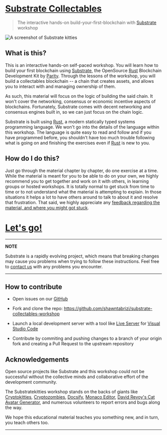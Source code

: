 # [Substrate Collectables][main link]
> The interactive hands-on build-your-first-blockchain with [Substrate][] workshop

![A screenshot of Substrate kitties](./media/substrate-collectables.png)

## What is this?

This is an interactive hands-on self-paced workshop. You will learn how to build your first blockchain using [Substrate][], the OpenSource [Rust][] Blockchain Development Kit by [Parity][]. Through the lessons of the workshop, you will build a collectables blockchain -- a chain that creates assets, and allows you to interact with and managing ownership of them.

As such, this material will focus on the logic of building the said chain. It won't cover the networking, consensus or economic incentive aspects of blockchains. Fortunately, Substrate comes with decent networking and consensus engines built in, so we can just focus on the chain logic.

Substrate is built using [Rust][], a modern statically typed systems programming language. We won't go into the details of the language within this workshop. The language is quite easy to read and follow and if you have programmed before, you shouldn't have too much trouble following what is going on and finishing the exercises even if [Rust][] is new to you.

## How do I do this?

Just go through the material chapter by chapter, do one exercise at a time. While the material is meant for you to be able to do on your own, we highly recommend you to get together and work on it with others, in learning groups or hosted workshops. It is totally normal to get stuck from time to time or to not understand what the material is attempting to explain. In those situations it helps a lot to have others around to talk to about it and resolve that frustration. That said, we highly appreciate any [feedback regarding the material, and where you might got stuck][feedback].

# [Let's go!](/0/introduction.md)

---
**NOTE**

Substrate is a rapidly evolving project, which means that breaking changes may cause you problems when trying to follow these instructions. Feel free to [contact us](https://substrate.readme.io/v1.0.0/docs/feedback) with any problems you encounter.

---

## How to contribute

* Open issues on our [GitHub](https://github.com/shawntabrizi/substrate-collectables-workshop/issues)

* Fork and clone the repo: https://github.com/shawntabrizi/substrate-collectables-workshop

* Launch a local development server with a tool like [Live Server](https://marketplace.visualstudio.com/items?itemName=ritwickdey.LiveServer) for [Visual Studio Code](https://code.visualstudio.com/)

* Contribute by commiting and pushing changes to a branch of your origin fork and creating a Pull Request to the upstream repository

## Acknowledgements

Open source projects like Substrate and this workshop could not be successful without the collective minds and collaborative effort of the development community.

The Substratekitties workshop stands on the backs of giants like [Cryptokitties](https://www.cryptokitties.co/), [Cryptozombies](https://cryptozombies.io/), [Docsify](https://docsify.js.org/), [Monaco Editor](https://microsoft.github.io/monaco-editor/), [David Revoy's Cat Avatar Generator](https://framagit.org/Deevad/cat-avatar-generator), and numerous volunteers to report errors and bugs along the way.

We hope this educational material teaches you something new, and in turn, you teach others too.

---

[main link]: https://shawntabrizi.github.io/substrate-collectables-workshop/
[feedback]: https://substrate.readme.io/v1.0.0/docs/feedback
[Substrate]: https://www.parity.io/substrate/
[Substrate docs]: https://substrate.readme.io/
[Parity]: https://www.parity.io/
[Rust]: https://www.rust-lang.org/
